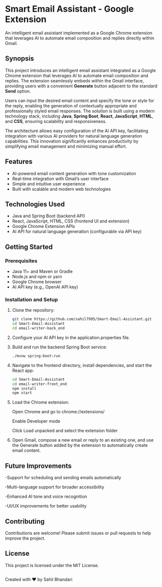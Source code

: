 # Smart Email Assistant - Google Extension

An intelligent email assistant implemented as a Google Chrome extension that leverages AI to automate email composition and replies directly within Gmail.

## Synopsis

This project introduces an intelligent email assistant integrated as a Google Chrome extension that leverages AI to automate email composition and replies. The extension seamlessly embeds within the Gmail interface, providing users with a convenient **Generate** button adjacent to the standard **Send** option.

Users can input the desired email content and specify the tone or style for the reply, enabling the generation of contextually appropriate and professionally styled email responses. The solution is built using a modern technology stack, including **Java**, **Spring Boot**, **React**, **JavaScript**, **HTML**, and **CSS**, ensuring scalability and responsiveness.

The architecture allows easy configuration of the AI API key, facilitating integration with various AI providers for natural language generation capabilities. This innovation significantly enhances productivity by simplifying email management and minimizing manual effort.

## Features

- AI-powered email content generation with tone customization
- Real-time integration with Gmail’s user interface
- Simple and intuitive user experience
- Built with scalable and modern web technologies

## Technologies Used

- Java and Spring Boot (backend API)
- React, JavaScript, HTML, CSS (frontend UI and extension)
- Google Chrome Extension APIs
- AI API for natural language generation (configurable via API key)

## Getting Started

### Prerequisites

- Java 11+ and Maven or Gradle
- Node.js and npm or yarn
- Google Chrome browser
- AI API key (e.g., OpenAI API key)

### Installation and Setup

1. Clone the repository:

   ```bash
   git clone https://github.com/sahil7995/Smart-Email-Assistant.git
   cd Smart-Email-Assistant
   cd email-writer-back_end
   
2. Configure your AI API key in the application.properties file.
   
3. Build and run the backend Spring Boot service:

   ```bash
   ./mvnw spring-boot:run

4. Navigate to the frontend directory, install dependencies, and start the React app:

   ```bash
   cd Smart-Email-Assistant
   cd email-writer-front_end
   npm install
   npm start

5. Load the Chrome extension:

   Open Chrome and go to chrome://extensions/
   
   Enable Developer mode
   
   Click Load unpacked and select the extension folder

7. Open Gmail, compose a new email or reply to an existing one, and use the Generate button added by the extension to automatically create email content.

## Future Improvements

-Support for scheduling and sending emails automatically

-Multi-language support for broader accessibility

-Enhanced AI tone and voice recognition

-UI/UX improvements for better usability

## Contributing
Contributions are welcome! Please submit issues or pull requests to help improve the project.

## License
This project is licensed under the MIT License.

##
Created with ❤️ by Sahil Bhandari

